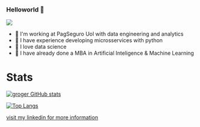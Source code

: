 ### Helloworld 👋

<a href="https://github.com/g-roger?tab=repositories"><img src="https://badges.frapsoft.com/os/v2/open-source.svg?v=103"/></a></p>

- 🔭 I'm working at PagSeguro Uol with data engineering and analytics
- 🔭 I have experience developing microsservices with python
- 🔭 I love data science
- 🔭 I have already done a MBA in Artificial Inteligence & Machine Learning 

# Stats

[![groger GitHub stats](https://github-readme-stats.vercel.app/api?username=g-roger&count_private=true&show_icons=true&theme=tokyonight)](https://github.com/anuraghazra/github-readme-stats)

[![Top Langs](https://github-readme-stats.vercel.app/api/top-langs/?username=g-roger&theme=radical&hide=PlpgSQL,jupyter%20notebook,html)](https://github.com/anuraghazra/github-readme-stats)

[visit my linkedin for more information](https://www.linkedin.com/in/gabriel-roger/)
